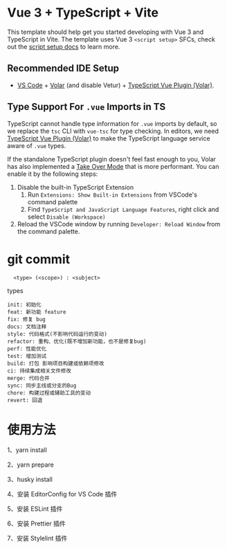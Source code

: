 # Vue 3 + TypeScript + Vite

This template should help get you started developing with Vue 3 and TypeScript in Vite. The template uses Vue 3 `<script setup>` SFCs, check out the [script setup docs](https://v3.vuejs.org/api/sfc-script-setup.html#sfc-script-setup) to learn more.

## Recommended IDE Setup

- [VS Code](https://code.visualstudio.com/) + [Volar](https://marketplace.visualstudio.com/items?itemName=Vue.volar) (and disable Vetur) + [TypeScript Vue Plugin (Volar)](https://marketplace.visualstudio.com/items?itemName=Vue.vscode-typescript-vue-plugin).

## Type Support For `.vue` Imports in TS

TypeScript cannot handle type information for `.vue` imports by default, so we replace the `tsc` CLI with `vue-tsc` for type checking. In editors, we need [TypeScript Vue Plugin (Volar)](https://marketplace.visualstudio.com/items?itemName=Vue.vscode-typescript-vue-plugin) to make the TypeScript language service aware of `.vue` types.

If the standalone TypeScript plugin doesn't feel fast enough to you, Volar has also implemented a [Take Over Mode](https://github.com/johnsoncodehk/volar/discussions/471#discussioncomment-1361669) that is more performant. You can enable it by the following steps:

1. Disable the built-in TypeScript Extension
   1. Run `Extensions: Show Built-in Extensions` from VSCode's command palette
   2. Find `TypeScript and JavaScript Language Features`, right click and select `Disable (Workspace)`
2. Reload the VSCode window by running `Developer: Reload Window` from the command palette.

# git commit

```
  <type> (<scope>) : <subject>
```

types

```
init: 初始化
feat: 新功能 feature
fix: 修复 bug
docs: 文档注释
style: 代码格式(不影响代码运行的变动)
refactor: 重构、优化(既不增加新功能，也不是修复bug)
perf: 性能优化
test: 增加测试
build: 打包 影响项目构建或依赖项修改
ci: 持续集成相关文件修改
merge: 代码合并
sync: 同步主线或分支的Bug
chore: 构建过程或辅助工具的变动
revert: 回退
```

# 使用方法

1、yarn install

2、yarn prepare

3、husky install

4、安装 EditorConfig for VS Code 插件

5、安装 ESLint 插件

6、安装 Prettier 插件

7、安装 Stylelint 插件

